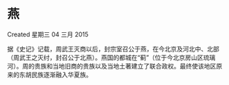 # 燕
Created 星期三 04 三月 2015

据《史记》记载，周武王灭商以后，封宗室召公于燕，在今北京及河北中、北部（周武王之灭纣，封召公于北燕）。燕国的都城在“蓟”（位于今北京房山区琉璃河）。周的贵族和当地旧商的贵族以及当地土著建立了联合政权。最终使该地区原来的东胡民族逐渐融入华夏族。

